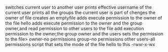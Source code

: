 switches current user to another user
prints effective username of the current user
prints all the groups the current user is part of
chenges the owner of file
creates an emptyfile
adds execute permission to the owner of the file hello
adds execute permission to the owner and the group owner,and read permission to other users to the file
add execution permission to the owner,the group owner and the users
sets the permission to the file>
owner-no permissions
group-no permissions
other users-all permissions
script that sets the mode of the file hello to this -rwxr-x-wx
